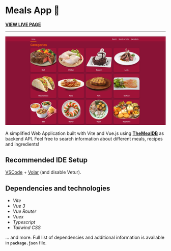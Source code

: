 # Meals App 🥘

**[VIEW LIVE PAGE](https://vuejs-meals-app.vercel.app/)**

---

![](./public/ogp-image.jpg)

A simplified Web Application built with Vite and Vue.js using **[TheMealDB](https://www.themealdb.com/)** as backend API. Feel free to search information about different meals, recipes and ingredients!

## Recommended IDE Setup

[VSCode](https://code.visualstudio.com/) + [Volar](https://marketplace.visualstudio.com/items?itemName=Vue.volar) (and disable Vetur).

## Dependencies and technologies

- _Vite_
- _Vue 3_
- _Vue Router_
- _Vuex_
- _Typescript_
- _Tailwind CSS_

... and more. Full list of dependencies and additional information is available in **`package.json`** file.
